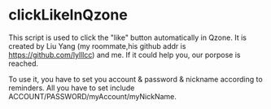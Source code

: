 # clickLikeInQzone
This script is used to click the "like" button automatically in Qzone.
It is created by Liu Yang (my roommate,his github addr is https://github.com/lylllcc) and me.
If it could help you, our porpose is reached.

To use it, you have to set you account & password & nickname according to reminders.
All you have to set include ACCOUNT/PASSWORD/myAccount/myNickName.
